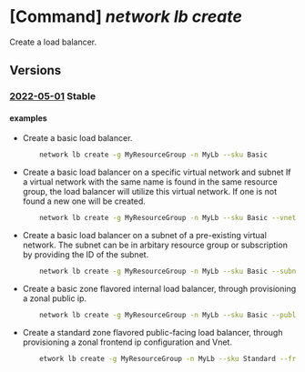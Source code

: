# [Command] _network lb create_

Create a load balancer.

## Versions

### [2022-05-01](/Resources/mgmt-plane/L3N1YnNjcmlwdGlvbnMve30vcmVzb3VyY2Vncm91cHMve30vcHJvdmlkZXJzL21pY3Jvc29mdC5uZXR3b3JrL2xvYWRiYWxhbmNlcnMve30=/2022-05-01.xml) **Stable**

<!-- mgmt-plane /subscriptions/{}/resourcegroups/{}/providers/microsoft.network/loadbalancers/{} 2022-05-01 -->

#### examples

- Create a basic load balancer.
    ```bash
        network lb create -g MyResourceGroup -n MyLb --sku Basic
    ```

- Create a basic load balancer on a specific virtual network and subnet If a virtual network with the same name is found in the same resource group, the load balancer will utilize this virtual network.  If one is not found a new one will be created.
    ```bash
        network lb create -g MyResourceGroup -n MyLb --sku Basic --vnet-name MyVnet --subnet MySubnet
    ```

- Create a basic load balancer on a subnet of a pre-existing virtual network. The subnet can be in arbitary resource group or subscription by providing the ID of the subnet.
    ```bash
        network lb create -g MyResourceGroup -n MyLb --sku Basic --subnet {subnetID}
    ```

- Create a basic zone flavored internal load balancer, through provisioning a zonal public ip.
    ```bash
        network lb create -g MyResourceGroup -n MyLb --sku Basic --public-ip-zone 2
    ```

- Create a standard zone flavored public-facing load balancer, through provisioning a zonal frontend ip configuration and Vnet.
    ```bash
        etwork lb create -g MyResourceGroup -n MyLb --sku Standard --frontend-ip-zone 1 --vnet-name MyVnet --subnet MySubnet
    ```

